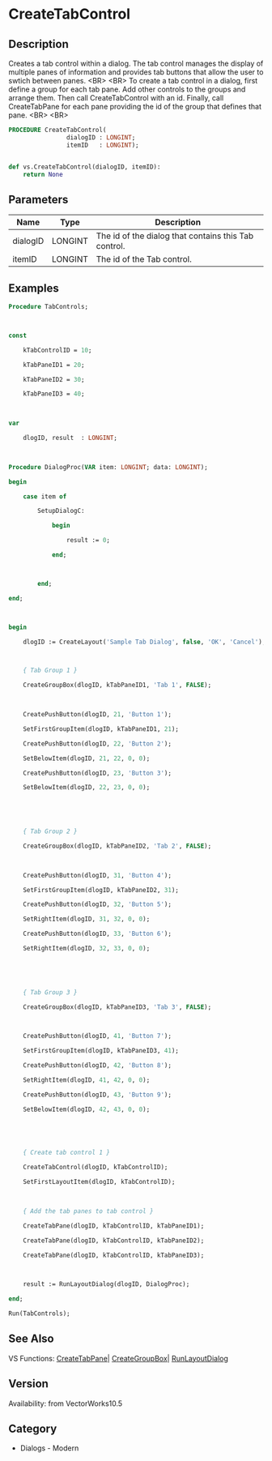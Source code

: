 # CreateTabControl

## Description
Creates a tab control within a dialog.  The tab control manages the display of multiple panes of information and provides tab buttons that allow the user to swtich between panes. &lt;BR&gt;
&lt;BR&gt;
To create a tab control in a dialog, first define a group for each tab pane.  Add other controls to the groups and arrange them.  Then call CreateTabControl with an id.  Finally, call CreateTabPane for each pane providing the id of the group that defines that pane.  &lt;BR&gt;
&lt;BR&gt;


```pascal
PROCEDURE CreateTabControl(
				dialogID : LONGINT;
				itemID   : LONGINT);
```

```python

def vs.CreateTabControl(dialogID, itemID):
    return None
```

## Parameters
|Name|Type|Description|
|---|---|---|
|dialogID|LONGINT|The id of the dialog that contains this Tab control.|
|itemID|LONGINT|The id of the Tab control.|

## Examples
```pascal
Procedure TabControls;



const

	kTabControlID = 10;

	kTabPaneID1 = 20;

	kTabPaneID2 = 30;

	kTabPaneID3	= 40;

	

var

	dlogID, result  : LONGINT;

	

Procedure DialogProc(VAR item: LONGINT; data: LONGINT);

begin

	case item of

		SetupDialogC:

			begin

				result := 0;

			end;



		end;

end;



begin

	dlogID := CreateLayout('Sample Tab Dialog', false, 'OK', 'Cancel');



	{ Tab Group 1 }

	CreateGroupBox(dlogID, kTabPaneID1, 'Tab 1', FALSE);

	

	CreatePushButton(dlogID, 21, 'Button 1');

	SetFirstGroupItem(dlogID, kTabPaneID1, 21);	

	CreatePushButton(dlogID, 22, 'Button 2');

	SetBelowItem(dlogID, 21, 22, 0, 0);

	CreatePushButton(dlogID, 23, 'Button 3');

	SetBelowItem(dlogID, 22, 23, 0, 0);

	

	

	{ Tab Group 2 }

	CreateGroupBox(dlogID, kTabPaneID2, 'Tab 2', FALSE);

	

	CreatePushButton(dlogID, 31, 'Button 4');

	SetFirstGroupItem(dlogID, kTabPaneID2, 31);

	CreatePushButton(dlogID, 32, 'Button 5');

	SetRightItem(dlogID, 31, 32, 0, 0);

	CreatePushButton(dlogID, 33, 'Button 6');

	SetRightItem(dlogID, 32, 33, 0, 0);

	

	

	{ Tab Group 3 }

	CreateGroupBox(dlogID, kTabPaneID3, 'Tab 3', FALSE);

	

	CreatePushButton(dlogID, 41, 'Button 7');

	SetFirstGroupItem(dlogID, kTabPaneID3, 41);

	CreatePushButton(dlogID, 42, 'Button 8');

	SetRightItem(dlogID, 41, 42, 0, 0);

	CreatePushButton(dlogID, 43, 'Button 9');

	SetBelowItem(dlogID, 42, 43, 0, 0);

	



	{ Create tab control 1 }

	CreateTabControl(dlogID, kTabControlID);

	SetFirstLayoutItem(dlogID, kTabControlID);

	

	{ Add the tab panes to tab control }

	CreateTabPane(dlogID, kTabControlID, kTabPaneID1);

	CreateTabPane(dlogID, kTabControlID, kTabPaneID2);

	CreateTabPane(dlogID, kTabControlID, kTabPaneID3);

	

	result := RunLayoutDialog(dlogID, DialogProc);

end;

Run(TabControls);
```

## See Also
VS Functions:
[CreateTabPane](CreateTabPane.md)| [CreateGroupBox](CreateGroupBox.md)| [RunLayoutDialog](RunLayoutDialog.md)

## Version
Availability: from VectorWorks10.5
## Category
* Dialogs - Modern


